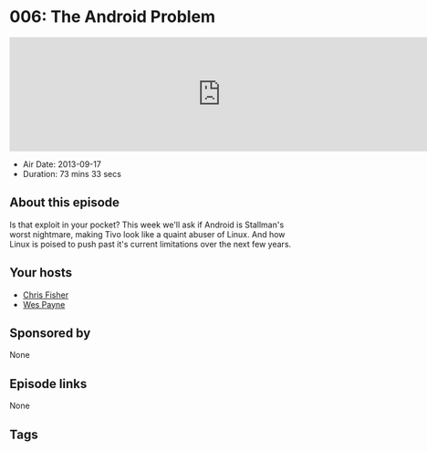 # 006: The Android Problem

<iframe src="https://player.fireside.fm/v2/RUkczH-V+sTjtIH6f?theme=dark" width="740" height="200" frameborder="0" scrolling="no"></iframe>

* Air Date: 2013-09-17
* Duration: 73 mins 33 secs

## About this episode

Is that exploit in your pocket? This week we'll ask if Android is Stallman's worst nightmare, making Tivo look like a quaint abuser of Linux. And how Linux is poised to push past it's current limitations over the next few years.

## Your hosts
* [Chris Fisher](https://linuxunplugged.com/hosts/chrislas)
* [Wes Payne](https://linuxunplugged.com/hosts/wes)

## Sponsored by

None



## Episode links

None



## Tags

